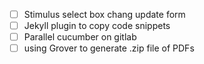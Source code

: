 - [ ] Stimulus select box chang update form
- [ ] Jekyll plugin to copy code snippets
- [ ] Parallel cucumber on gitlab
- [ ] using Grover to generate .zip file of PDFs